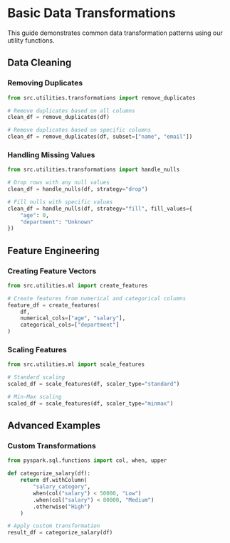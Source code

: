 # Basic Data Transformations

This guide demonstrates common data transformation patterns using our utility functions.

## Data Cleaning

### Removing Duplicates
```python
from src.utilities.transformations import remove_duplicates

# Remove duplicates based on all columns
clean_df = remove_duplicates(df)

# Remove duplicates based on specific columns
clean_df = remove_duplicates(df, subset=["name", "email"])
```

### Handling Missing Values
```python
from src.utilities.transformations import handle_nulls

# Drop rows with any null values
clean_df = handle_nulls(df, strategy="drop")

# Fill nulls with specific values
clean_df = handle_nulls(df, strategy="fill", fill_values={
    "age": 0,
    "department": "Unknown"
})
```

## Feature Engineering

### Creating Feature Vectors
```python
from src.utilities.ml import create_features

# Create features from numerical and categorical columns
feature_df = create_features(
    df,
    numerical_cols=["age", "salary"],
    categorical_cols=["department"]
)
```

### Scaling Features
```python
from src.utilities.ml import scale_features

# Standard scaling
scaled_df = scale_features(df, scaler_type="standard")

# Min-Max scaling
scaled_df = scale_features(df, scaler_type="minmax")
```

## Advanced Examples

### Custom Transformations
```python
from pyspark.sql.functions import col, when, upper

def categorize_salary(df):
    return df.withColumn(
        "salary_category",
        when(col("salary") < 50000, "Low")
        .when(col("salary") < 80000, "Medium")
        .otherwise("High")
    )

# Apply custom transformation
result_df = categorize_salary(df)
```
